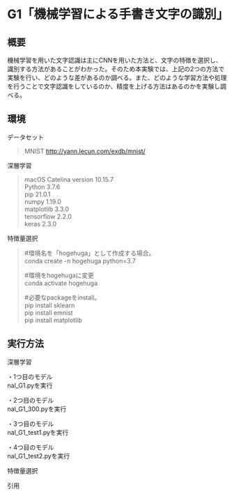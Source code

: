 # G1「機械学習による手書き文字の識別」

## 概要
機械学習を用いた文字認識は主にCNNを用いた方法と、文字の特徴を選択し、識別する方法があることがわかった。そのため本実験では、上記の2つの方法で実験を行い、どのような差があるのか調べる。また、どのような学習方法や処理を行うことで文字認識をしているのか、精度を上げる方法はあるのかを実験し調べる。

## 環境 
データセット
> MNIST <http://yann.lecun.com/exdb/mnist/>

深層学習
>macOS Catelina version 10.15.7  
>Python                 3.7.6  
>pip                    21.0.1  
>numpy                  1.19.0  
>matplotlib             3.3.0  
>tensorflow             2.2.0  
>keras                  2.3.0   

特徴量選択
>#環境名を「hogehuga」として作成する場合。  
>conda create -n hogehuga python=3.7  
>  
>#環境をhogehugaに変更  
>conda activate hogehuga  
>  
>#必要なpackageをinstall。  
>pip install sklearn  
>pip install emnist  
>pip install matplotlib  



## 実行方法

深層学習  

・1つ目のモデル  
nal_G1.pyを実行  
  
・2つ目のモデル  
nal_G1_300.pyを実行  
  
・3つ目のモデル  
nal_G1_test1.pyを実行  
  
・4つ目のモデル  
nal_G1_test2.pyを実行  
  

特徴量選択  

引用


